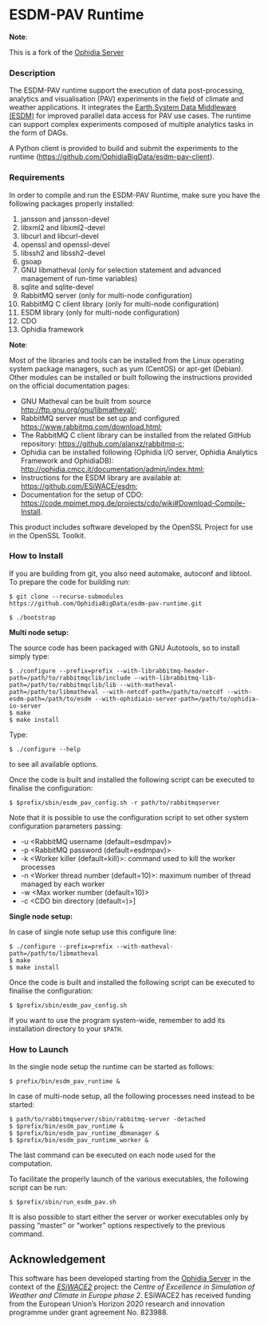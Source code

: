 # ESDM-PAV Runtime 

**Note**:

This is a fork of the [Ophidia Server](https://github.com/OphidiaBigData/ophidia-server)

### Description

The ESDM-PAV runtime support the execution of data post-processing, analytics and visualisation (PAV) experiments in the field of climate and weather applications.
It integrates the [Earth System Data Middleware (ESDM)](https://github.com/ESiWACE/esdm) for improved parallel data access for PAV use cases. The runtime can support complex experiments composed of multiple analytics tasks in the form of DAGs.

A Python client is provided to build and submit the experiments to the runtime (https://github.com/OphidiaBigData/esdm-pav-client).

### Requirements

In order to compile and run the ESDM-PAV Runtime, make sure you have the following packages properly installed:

1. jansson and jansson-devel
2. libxml2 and libxml2-devel
3. libcurl and libcurl-devel
4. openssl and openssl-devel
5. libssh2 and libssh2-devel
6. gsoap
7. GNU libmatheval (only for selection statement and advanced management of run-time variables)
8. sqlite and sqlite-devel
9. RabbitMQ server (only for multi-node configuration)
10. RabbitMQ C client library (only for multi-node configuration)
11. ESDM library (only for multi-node configuration)
12. CDO
13. Ophidia framework

**Note**:

Most of the libraries and tools can be installed from the Linux operating system package managers, such as yum (CentOS) or apt-get (Debian). Other modules can be installed or built following the instructions provided on the official documentation pages:
* GNU Matheval can be built from source http://ftp.gnu.org/gnu/libmatheval/;
* RabbitMQ server must be set up and configured https://www.rabbitmq.com/download.html; 
* The RabbitMQ C client library can be installed from the related GitHub repository: https://github.com/alanxz/rabbitmq-c;
* Ophidia can be installed following (Ophidia I/O server, Ophidia Analytics Framework and OphidiaDB): http://ophidia.cmcc.it/documentation/admin/index.html;
* Instructions for the ESDM library are available at: https://github.com/ESiWACE/esdm;
* Documentation for the setup of CDO: https://code.mpimet.mpg.de/projects/cdo/wiki#Download-Compile-Install.

This product includes software developed by the OpenSSL Project for use in the OpenSSL Toolkit.

### How to Install

If you are building from git, you also need automake, autoconf and libtool. To prepare the code for building run:

```
$ git clone --recurse-submodules https://github.com/OphidiaBigData/esdm-pav-runtime.git
```

```
$ ./bootstrap 
```


**Multi node setup:**

The source code has been packaged with GNU Autotools, so to install simply type:

```
$ ./configure --prefix=prefix --with-librabbitmq-header-path=/path/to/rabbitmqclib/include --with-librabbitmq-lib-path=/path/to/rabbitmqclib/lib --with-matheval-path=/path/to/libmatheval --with-netcdf-path=/path/to/netcdf --with-esdm-path=/path/to/esdm --with-ophidiaio-server-path=/path/to/ophidia-io-server
$ make
$ make install
```

Type:

```
$ ./configure --help
```

to see all available options.

Once the code is built and installed the following script can be executed to finalise the configuration:
```
$ $prefix/sbin/esdm_pav_config.sh -r path/to/rabbitmqserver
```

Note that it is possible to use the configuration script to set other system configuration parameters passing:
* -u <RabbitMQ username (default=esdmpav)>
* -p <RabbitMQ password (default=esdmpav)>
* -k <Worker killer (default=kill)>: command used to kill the worker processes
* -n <Worker thread number (default=10)>: maximum number of thread managed by each worker
* -w <Max worker number (default=10)>
* -c <CDO bin directory (default=)>]


**Single node setup:**

In case of single note setup use this configure line:

```
$ ./configure --prefix=prefix --with-matheval-path=/path/to/libmatheval
$ make
$ make install
```


Once the code is built and installed the following script can be executed to finalise the configuration:
```
$ $prefix/sbin/esdm_pav_config.sh
```


If you want to use the program system-wide, remember to add its installation directory to your `$PATH`.


### How to Launch

In the single node setup the runtime can be started as follows:
```
$ prefix/bin/esdm_pav_runtime &
```

In case of multi-node setup, all the following processes need instead to be started:
```
$ path/to/rabbitmqserver/sbin/rabbitmq-server -detached
$ $prefix/bin/esdm_pav_runtime &
$ $prefix/bin/esdm_pav_runtime_dbmanager &
$ $prefix/bin/esdm_pav_runtime_worker &
```

The last command can be executed on each node used for the computation. 

To facilitate the properly launch of the various executables, the following script can be run:

```
$ $prefix/sbin/run_esdm_pav.sh
```

It is also possible to start either the server or worker executables only by passing “master” or “worker” options respectively to the previous command.


Acknowledgement
---------------

This software has been developed starting from the [Ophidia Server](https://github.com/OphidiaBigData/ophidia-server) in the context of the *[ESiWACE2](http://www.esiwace.eu)* project: the *Centre of Excellence in Simulation of Weather and Climate in Europe phase 2*. ESiWACE2 has received funding from the European Union’s Horizon 2020 research and innovation programme under grant agreement No. 823988.
